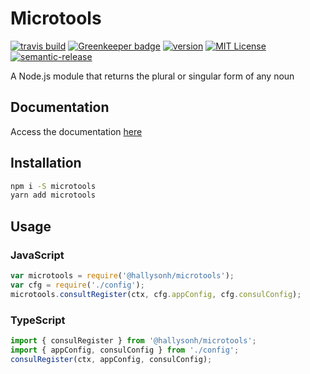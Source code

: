 # Microtools

[![travis build](https://travis-ci.org/hallysonh/microtools.svg?branch=master)](https://travis-ci.org/hallysonh/microtools)
[![Greenkeeper badge](https://badges.greenkeeper.io/hallysonh/microtools.svg)](https://greenkeeper.io/)
[![version](https://img.shields.io/npm/v/@hallysonh/microtools.svg)](http://npm.im/@hallysonh/microtools)
[![MIT License](https://img.shields.io/github/license/hallysonh/microtools.svg)](https://opensource.org/licenses/MIT)
[![semantic-release](https://img.shields.io/badge/%20%20%F0%9F%93%A6%F0%9F%9A%80-semantic--release-e10079.svg)](https://github.com/semantic-release/semantic-release)

A Node.js module that returns the plural or singular form of any noun

## Documentation

Access the documentation [here](https://hallysonh.github.io/microtools)

## Installation

```sh
npm i -S microtools
yarn add microtools
```

## Usage

### JavaScript

```javascript
var microtools = require('@hallysonh/microtools');
var cfg = require('./config');
microtools.consultRegister(ctx, cfg.appConfig, cfg.consulConfig);
```

### TypeScript

```typescript
import { consulRegister } from '@hallysonh/microtools';
import { appConfig, consulConfig } from './config';
consulRegister(ctx, appConfig, consulConfig);
```
